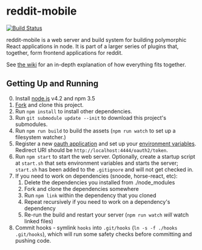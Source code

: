 reddit-mobile
=============

[![Build Status](https://travis-ci.org/reddit/reddit-mobile.svg?branch=master)](https://travis-ci.org/reddit/reddit-mobile)

reddit-mobile is a web server and build system for building polymorphic
React applications in node. It is part of a larger series of plugins that,
together, form frontend applications for reddit.

See [the wiki](https://github.com/reddit/reddit-mobile/wiki) for an in-depth
explanation of how everything fits together.

Getting Up and Running
----------------------

0. Install [node.js](https://nodejs.org/download/) v4.2 and npm 3.5
1. [Fork](https://github.com/reddit/reddit-mobile/fork) and clone
  this project.
2. Run `npm install` to install other dependencies.
3. Run `git submodule update --init` to download this project's submodules.
4. Run `npm run build` to build the assets (`npm run watch` to set up a filesystem watcher.)
5. Register a new [oauth application](https://www.reddit.com/prefs/apps/) and
  set up your [environment variables](./CONFIG.md). Redirect URI should be
  `http://localhost:4444/oauth2/token`.
6. Run `npm start` to start the web server. Optionally, create a startup script
  at `start.sh` that sets environment variables and starts the server;
  `start.sh` has been added to the `.gitignore` and will not get checked in.
7. If you need to work on dependencies (snoode, horse-react, etc):
    1. Delete the dependencies you installed from ./node_modules
    2. Fork and clone the dependencies somewhere
    3. Run `npm link` within the dependency that you cloned
    4. Repeat recursively if you need to work on a dependency's dependency
    5. Re-run the build and restart your server (`npm run watch` *will* watch
      linked files)
8. Commit hooks - symlink `hooks` into `.git/hooks` (`ln -s -f ./hooks .git/hooks`), which
  will run some safety checks before committing and pushing code.

